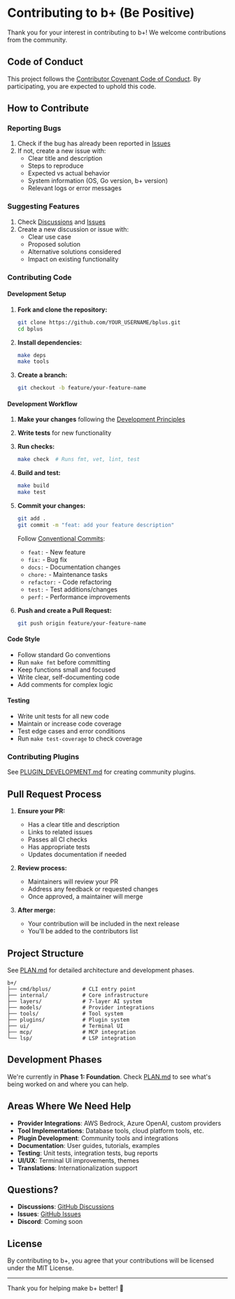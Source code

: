 # Contributing to b+ (Be Positive)

Thank you for your interest in contributing to b+! We welcome contributions from the community.

## Code of Conduct

This project follows the [Contributor Covenant Code of Conduct](CODE_OF_CONDUCT.md). By participating, you are expected to uphold this code.

## How to Contribute

### Reporting Bugs

1. Check if the bug has already been reported in [Issues](https://github.com/abrksh22/bplus/issues)
2. If not, create a new issue with:
   - Clear title and description
   - Steps to reproduce
   - Expected vs actual behavior
   - System information (OS, Go version, b+ version)
   - Relevant logs or error messages

### Suggesting Features

1. Check [Discussions](https://github.com/abrksh22/bplus/discussions) and [Issues](https://github.com/abrksh22/bplus/issues)
2. Create a new discussion or issue with:
   - Clear use case
   - Proposed solution
   - Alternative solutions considered
   - Impact on existing functionality

### Contributing Code

#### Development Setup

1. **Fork and clone the repository:**
   ```bash
   git clone https://github.com/YOUR_USERNAME/bplus.git
   cd bplus
   ```

2. **Install dependencies:**
   ```bash
   make deps
   make tools
   ```

3. **Create a branch:**
   ```bash
   git checkout -b feature/your-feature-name
   ```

#### Development Workflow

1. **Make your changes** following the [Development Principles](docs/PLAN.md#development-principles)

2. **Write tests** for new functionality

3. **Run checks:**
   ```bash
   make check  # Runs fmt, vet, lint, test
   ```

4. **Build and test:**
   ```bash
   make build
   make test
   ```

5. **Commit your changes:**
   ```bash
   git add .
   git commit -m "feat: add your feature description"
   ```

   Follow [Conventional Commits](https://www.conventionalcommits.org/):
   - `feat:` - New feature
   - `fix:` - Bug fix
   - `docs:` - Documentation changes
   - `chore:` - Maintenance tasks
   - `refactor:` - Code refactoring
   - `test:` - Test additions/changes
   - `perf:` - Performance improvements

6. **Push and create a Pull Request:**
   ```bash
   git push origin feature/your-feature-name
   ```

#### Code Style

- Follow standard Go conventions
- Run `make fmt` before committing
- Keep functions small and focused
- Write clear, self-documenting code
- Add comments for complex logic

#### Testing

- Write unit tests for all new code
- Maintain or increase code coverage
- Test edge cases and error conditions
- Run `make test-coverage` to check coverage

### Contributing Plugins

See [PLUGIN_DEVELOPMENT.md](docs/PLUGIN_DEVELOPMENT.md) for creating community plugins.

## Pull Request Process

1. **Ensure your PR:**
   - Has a clear title and description
   - Links to related issues
   - Passes all CI checks
   - Has appropriate tests
   - Updates documentation if needed

2. **Review process:**
   - Maintainers will review your PR
   - Address any feedback or requested changes
   - Once approved, a maintainer will merge

3. **After merge:**
   - Your contribution will be included in the next release
   - You'll be added to the contributors list

## Project Structure

See [PLAN.md](docs/PLAN.md) for detailed architecture and development phases.

```
b+/
├── cmd/bplus/          # CLI entry point
├── internal/           # Core infrastructure
├── layers/             # 7-layer AI system
├── models/             # Provider integrations
├── tools/              # Tool system
├── plugins/            # Plugin system
├── ui/                 # Terminal UI
├── mcp/                # MCP integration
└── lsp/                # LSP integration
```

## Development Phases

We're currently in **Phase 1: Foundation**. Check [PLAN.md](docs/PLAN.md) to see what's being worked on and where you can help.

## Areas Where We Need Help

- **Provider Integrations**: AWS Bedrock, Azure OpenAI, custom providers
- **Tool Implementations**: Database tools, cloud platform tools, etc.
- **Plugin Development**: Community tools and integrations
- **Documentation**: User guides, tutorials, examples
- **Testing**: Unit tests, integration tests, bug reports
- **UI/UX**: Terminal UI improvements, themes
- **Translations**: Internationalization support

## Questions?

- **Discussions**: [GitHub Discussions](https://github.com/abrksh22/bplus/discussions)
- **Issues**: [GitHub Issues](https://github.com/abrksh22/bplus/issues)
- **Discord**: Coming soon

## License

By contributing to b+, you agree that your contributions will be licensed under the MIT License.

---

Thank you for helping make b+ better! 🎉
